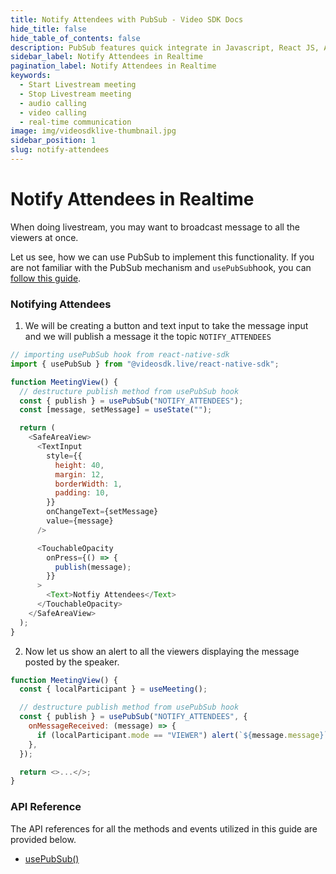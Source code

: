 ```yaml
---
title: Notify Attendees with PubSub - Video SDK Docs
hide_title: false
hide_table_of_contents: false
description: PubSub features quick integrate in Javascript, React JS, Android, IOS, React Native, Flutter with Video SDK to add live video & audio conferencing to your applications.
sidebar_label: Notify Attendees in Realtime
pagination_label: Notify Attendees in Realtime
keywords:
  - Start Livestream meeting
  - Stop Livestream meeting
  - audio calling
  - video calling
  - real-time communication
image: img/videosdklive-thumbnail.jpg
sidebar_position: 1
slug: notify-attendees
---
```


# Notify Attendees in Realtime

When doing livestream, you may want to broadcast message to all the viewers at once.

Let us see, how we can use PubSub to implement this functionality. If you are not familiar with the PubSub mechanism and `usePubSub`hook, you can [follow this guide](/react-native/guide/video-and-audio-calling-api-sdk/collaboration-in-meeting/pubsub).

### Notifying Attendees

1. We will be creating a button and text input to take the message input and we will publish a message it the topic `NOTIFY_ATTENDEES`

```js
// importing usePubSub hook from react-native-sdk
import { usePubSub } from "@videosdk.live/react-native-sdk";

function MeetingView() {
  // destructure publish method from usePubSub hook
  const { publish } = usePubSub("NOTIFY_ATTENDEES");
  const [message, setMessage] = useState("");

  return (
    <SafeAreaView>
      <TextInput
        style={{
          height: 40,
          margin: 12,
          borderWidth: 1,
          padding: 10,
        }}
        onChangeText={setMessage}
        value={message}
      />

      <TouchableOpacity
        onPress={() => {
          publish(message);
        }}
      >
        <Text>Notfiy Attendees</Text>
      </TouchableOpacity>
    </SafeAreaView>
  );
}
```

2. Now let us show an alert to all the viewers displaying the message posted by the speaker.

```js
function MeetingView() {
  const { localParticipant } = useMeeting();

  // destructure publish method from usePubSub hook
  const { publish } = usePubSub("NOTIFY_ATTENDEES", {
    onMessageReceived: (message) => {
      if (localParticipant.mode == "VIEWER") alert(`${message.message}`);
    },
  });

  return <>...</>;
}
```

### API Reference

The API references for all the methods and events utilized in this guide are provided below.

- [usePubSub()](/react-native/api/sdk-reference/use-pubsub)
